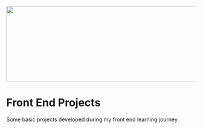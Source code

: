 <img src="https://semidotinfotech.com/web/images/frontend_banner.jpg" height="200" width="700">
<h1>Front End Projects</h1>

Some basic projects developed during my front end learning journey.
